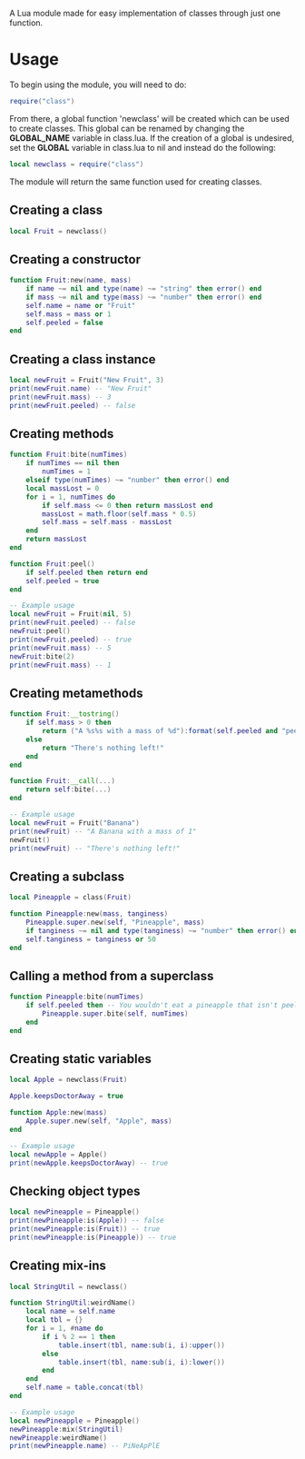 A Lua module made for easy implementation of classes through just one function.

# Usage
To begin using the module, you will need to do:
```lua
require("class")
```
From there, a global function 'newclass' will be created which can be used to create classes. This global can be renamed by changing the **GLOBAL_NAME** variable in class.lua.
If the creation of a global is undesired, set the **GLOBAL** variable in class.lua to nil and instead do the following:
```lua
local newclass = require("class")
```
The module will return the same function used for creating classes.

## Creating a class
```lua
local Fruit = newclass()
```
## Creating a constructor
```lua
function Fruit:new(name, mass)
	if name ~= nil and type(name) ~= "string" then error() end
	if mass ~= nil and type(mass) ~= "number" then error() end
	self.name = name or "Fruit"
	self.mass = mass or 1
	self.peeled = false
end
```
## Creating a class instance
```lua
local newFruit = Fruit("New Fruit", 3)
print(newFruit.name) -- "New Fruit"
print(newFruit.mass) -- 3
print(newFruit.peeled) -- false
```
## Creating methods
```lua
function Fruit:bite(numTimes)
	if numTimes == nil then
		numTimes = 1
	elseif type(numTimes) ~= "number" then error() end
	local massLost = 0
	for i = 1, numTimes do
		if self.mass <= 0 then return massLost end
		massLost = math.floor(self.mass * 0.5)
		self.mass = self.mass - massLost
	end
	return massLost
end

function Fruit:peel()
	if self.peeled then return end
	self.peeled = true
end

-- Example usage
local newFruit = Fruit(nil, 5)
print(newFruit.peeled) -- false
newFruit:peel()
print(newFruit.peeled) -- true
print(newFruit.mass) -- 5
newFruit:bite(2)
print(newFruit.mass) -- 1
```
## Creating metamethods
```lua
function Fruit:__tostring()
	if self.mass > 0 then
		return ("A %s%s with a mass of %d"):format(self.peeled and "peeled " or "", self.name, self.mass)
	else 
		return "There's nothing left!"
	end
end

function Fruit:__call(...)
	return self:bite(...)
end

-- Example usage
local newFruit = Fruit("Banana")
print(newFruit) -- "A Banana with a mass of 1"
newFruit()
print(newFruit) -- "There's nothing left!"
```
## Creating a subclass
```lua
local Pineapple = class(Fruit)

function Pineapple:new(mass, tanginess)
	Pineapple.super.new(self, "Pineapple", mass)
	if tanginess ~= nil and type(tanginess) ~= "number" then error() end
	self.tanginess = tanginess or 50
end
```
## Calling a method from a superclass
```lua
function Pineapple:bite(numTimes)
	if self.peeled then -- You wouldn't eat a pineapple that isn't peeled, would you?
		Pineapple.super.bite(self, numTimes)
	end
end
```
## Creating static variables
```lua
local Apple = newclass(Fruit)

Apple.keepsDoctorAway = true

function Apple:new(mass)
	Apple.super.new(self, "Apple", mass)
end

-- Example usage
local newApple = Apple()
print(newApple.keepsDoctorAway) -- true
```
## Checking object types
```lua
local newPineapple = Pineapple()
print(newPineapple:is(Apple)) -- false
print(newPineapple:is(Fruit)) -- true
print(newPineapple:is(Pineapple)) -- true
```
## Creating mix-ins
```lua
local StringUtil = newclass()

function StringUtil:weirdName()
	local name = self.name
	local tbl = {}
	for i = 1, #name do
		if i % 2 == 1 then
			table.insert(tbl, name:sub(i, i):upper())
		else
			table.insert(tbl, name:sub(i, i):lower())
		end
	end
	self.name = table.concat(tbl)
end

-- Example usage
local newPineapple = Pineapple()
newPineapple:mix(StringUtil)
newPineapple:weirdName()
print(newPineapple.name) -- PiNeApPlE
```
